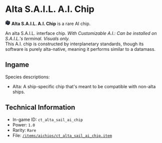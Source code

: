# Alta S.A.I.L. A.I. Chip

<img src="https://raw.githubusercontent.com/Ceterai/Enternia/main/items/aichips/ct_alta_sail_ai_chip.png" alt="Alta S.A.I.L. A.I. Chip icon" loading="lazy" height="16px" width="auto" /> **Alta S.A.I.L. A.I. Chip** is a rare AI chip.

An alta S.A.I.L. interface chip. _With Customizable A.I.: Can be installed on S.A.I.L.'s terminal. Visuals only._  
This A.I. chip is constructed by interplanetary standards, though its software is purely alta-native, meaning it performs similar to a datamass.

## Ingame

Species descriptions:

- Alta: A ship-specific chip that's meant to be compatible with non-alta ships.

## Technical Information

- In-game ID: `ct_alta_sail_ai_chip`
- Power: `1.0`
- Rarity: `Rare`
- File: [`/items/aichips/ct_alta_sail_ai_chip.item`](https://github.com/Ceterai/Enternia/blob/main/items/aichips/ct_alta_sail_ai_chip.item)
